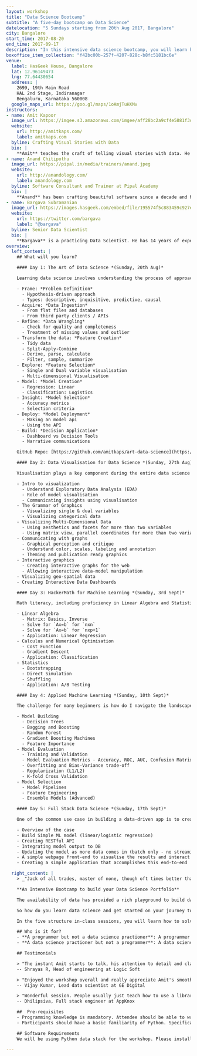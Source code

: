 ```yaml
---
layout: workshop
title: "Data Science Bootcamp"
subtitle: "A five-day bootcamp on Data Science"
datelocation: "5 Sundays starting from 20th Aug 2017, Bangalore"
city: Bangalore
start_time: 2017-08-20
end_time: 2017-09-17
description: "In this intensive data science bootcamp, you will learn how to solve business problem using data science (the art of data science), the principle and application of data visualisation (Data Visualisation for Data Science), the math behind machine learning in a hacker’s way (HackerMath for ML), using machine learning in an applied context (Applied ML) and finally how to create a data-driven product (FullStack Data Science)."
boxoffice_item_collection: "f42bc00b-257f-4207-828c-b8fc5181bc6e"
venue:
  label: HasGeek House, Bangalore
  lat: 12.96149473
  lng: 77.64430654
  address: |
    2699, 19th Main Road
    HAL 2nd Stage, Indiranagar
    Bengaluru, Karnataka 560008
  google_maps_url: https://goo.gl/maps/1oAmjTuHXMv
instructors:
- name: Amit Kapoor
  image_url: https://imgee.s3.amazonaws.com/imgee/aff28bc2a9cf4e5881f3dd51d56d53b7.jpeg
  website:
    url: http://amitkaps.com/
    label: amitkaps.com
  byline: Crafting Visual Stories with Data
  bio: |
    **Amit** teaches the craft of telling visual stories with data. He conducts workshops and trainings on Data Science in Python and R, as well as on Data Visualisation topics. His background is in strategy consulting having worked with AT Kearney in India, then with Booz & Company in Europe and more recently for startups in Bangalore. He did his B.Tech in Mechanical Engineering from IIT, Delhi and PGDM (MBA) from IIM, Ahmedabad. You can find more about him at [amitkaps.com](http://amitkaps.com/) and tweet him at [@amitkaps](https://twitter.com/amitkaps).
- name: Anand Chitipothu
  image_url: https://pipal.in/media/trainers/anand.jpeg
  website:
    url: http://anandology.com/
    label: anandology.com
  byline: Software Consultant and Trainer at Pipal Academy
  bio: |
    **Anand** has been crafting beautiful software since a decade and half. He’s now building a data science platform, [rorodata](http://www.rorodata.com/), which he recently co-founded. He regularly conducts advanced programming courses through [Pipal Academy](https://pipal.in/trainers/anand/). He is co-author of [web.py](http://webpy.org/), a micro web framework in Python. He has worked at Strand Life Sciences and Internet Archive.
- name: Bargava Subramanian
  image_url: https://images.hasgeek.com/embed/file/195574f5c883459c927ecfdef066715c
  website:
    url: https://twitter.com/bargava
    label: "@bargava"
  byline: Senior Data Scientist
  bio: |
    **Bargava** is a practicing Data Scientist. He has 14 years of experience delivering business analytics solutions to Investment Banks, Entertainment Studios and High-Tech companies. He has given talks and conducted workshops on Data Science, Machine Learning, Deep Learning and Optimization in Python and R. He has a Masters in Statistics from University of Maryland, College Park, USA. He is an ardent NBA fan. You can tweet to him at [@bargava](https://twitter.com/bargava).
overview:
  left_content: |
    ## What will you learn?

    #### Day 1: The Art of Data Science *(Sunday, 20th Aug)*

    Learning data science involves understanding the process of approaching a business problem and going through a series of structured steps to find a decision solution. There is both structure and art to the whole process. This goal of this day is to enable you to understand the end-to-end data science process through a case-driven approach.

    - Frame: *Problem Definition*
      - Hypothesis-driven approach
      - Types: descriptive, inquisitive, predictive, causal
    - Acquire: *Data Ingestion* 
      - From flat files and databases
      - From third party clients / APIs
    - Refine: *Data Wrangling*
      - Check for quality and completeness
      - Treatment of missing values and outlier
    - Transform the data: *Feature Creation*
      - Tidy data
      - Split-Apply-Combine
      - Derive, parse, calculate
      - Filter, sample, summarize
    - Explore: *Feature Selection*
      - Single and Dual variable visualisation
      - Multi-dimensional Visualisation
    - Model: *Model Creation*
      - Regression: Linear
      - Classification: Logistics
    - Insight: *Model Selection*
      - Accuracy metrics
      - Selection criteria
    - Deploy: *Model Deployment* 
      - Making an model api
      - Using the API
    - Build: *Decision Application*
      - Dashboard vs Decision Tools
      - Narrative communications

    GitHub Repo: [https://github.com/amitkaps/art-data-science](https://github.com/amitkaps/art-data-science)

    #### Day 2: Data Visualisation for Data Science *(Sunday, 27th Aug)*

    Visualisation plays a key component during the entire data science process - in exploratory data analysis, model visualisation as well as in communicating the results through a narrative or a dashboard. This goal of this day is to help you gain a deeper understanding on the art and science of data visualisation.

    - Intro to visualization
      - Understand Exploratory Data Analysis (EDA)
      - Role of model visualisation 
      - Communicating insights using visualisation
    - The Grammar of Graphics
      - Visualizing single & dual variables
      - Visualizing categorical data
    - Visualizing Multi-Dimensional Data
      - Using aesthetics and facets for more than two variables
      - Using matrix view, parallel coordinates for more than two variables
    - Communicating with graphs
      - Graphical perception and critique
      - Understand color, scales, labeling and annotation
      - Theming and publication ready graphics
    - Interactive graphics
      - Creating interactive graphs for the web
      - Allowing interactive data-model manipulation
    - Visualizing geo-spatial data
    - Creating Interactive Data Dashboards

    #### Day 3: HackerMath for Machine Learning *(Sunday, 3rd Sept)*

    Math literacy, including proficiency in Linear Algebra and Statistics, is a must for anyone learning data science. The goal of this day is to introduce the key concepts from these domains that get used repeatedly in data science applications. Our approach is what we call the “Hacker’s way”. Instead of going back to formulae and proofs, we will teach the concepts by writing code and in practical applications. Concepts don’t remain sticky if the usage is not made apparent.

    - Linear Algebra
      - Matrix: Basics, Inverse
      - Solve for `Ax=b` for `nxn`
      - Solve for `Ax=b` for `nxp+1`
      - Application: Linear Regression
    - Calculus and Numerical Optimisation
      - Cost Function
      - Gradient Descent
      - Application: Classification
    - Statistics
      - Bootstrapping
      - Direct Simulation
      - Shuffling
      - Application: A/B Testing

    #### Day 4: Applied Machine Learning *(Sunday, 10th Sept)*

    The challenge for many beginners is how do I navigate the landscape of possible ML models and then how do I choose the right model. The goal of this day is to go deeper in to the model building, evaluation and selection process. Real-life case studies are used to teach the various algorithms and techniques. The focus will be on applications, rather than on exposition of the various algorithms.

    - Model Building
      - Decision Trees
      - Bagging and Boosting
      - Random Forest
      - Gradient Boosting Machines
      - Feature Importance
    - Model Evaluation
      - Training and Validation
      - Model Evaluation Metrics - Accuracy, ROC, AUC, Confusion Matrix etc.
      - Overfitting and Bias-Variance trade-off
      - Regularization (L1/L2)
      - K-fold Cross Validation
    - Model Selection
      - Model Pipelines
      - Feature Engineering
      - Ensemble Models (Advanced)

    #### Day 5: Full Stack Data Science *(Sunday, 17th Sept)*

    One of the common use case in building a data-driven app is to create an API and provide seamless integration with other business applications like a dashboard. This goal of this day is on building a basic understanding of server-side programming and front-end application, and allowing you to start creating a data-product from your ML models.

    - Overview of the case
    - Build Simple ML model (linear/logistic regression)
    - Creating RESTful API
    - Integrating model output to DB
    - Updating the model as more data comes in (batch only - no streaming)
    - A simple webpage front-end to visualise the results and interact with the API.
    - Creating a simple application that accomplishes this end-to-end

  right_content: |
    > _"Jack of all trades, master of none, though oft times better than master of one."_

    **An Intensive Bootcamp to build your Data Science Portfolio**

    The availability of data has provided a rich playground to build data-driven products to help take business decisions. Whether you want to predict the resale value of an second hand car, classify whether a customer will default on a loan product, or  recommend which product a user is likely to buy next - they all use data science and machine learning in the process. The ability to take a business problem, frame it as as an analytical problem and then provide a solution to the business to take decisions on it, has become an important skill to learn.

    So how do you learn data science and get started on your journey to build data-driven product. Over the last three years, we have helped multiple organisation and professionals get started on learning data science - and have also written and talked about [learning data science](http://amitkaps.com/learning-data-science). There are two basic tenets on which we wanted to design the bootcamp. First, we want to cover the fundamental topics in data science through in-person structured sessions to so you can grok the concepts. Second, we want to provide enough elapsed time in between these sessions, so that the concepts learned can be consolidated by practice and allow you to start building your own data science portfolio.

    In the five structure in-class sessions, you will learn how to solve business problem using data science (the art of data science), the principle and application of data visualisation (Data Visualisation for Data Science), the math behind machine learning in a hacker's way (HackerMath for ML), using machine learning in an applied context (Applied ML) and finally how to create a data-driven product (FullStack Data Science). Between these classes, you will be working on a different data-set and applying what you have learned in the class. This way during the boot camp, you would have started to build your own personal data science portfolio. Support for answering your queries as well as peer-to-peer learning will be provided through the use of messaging platform like Slack. 

    ## Who is it for?
    - **A programmer but not a data science practioner**: A programmer with experience in server-side or front-end development and maybe has some familiarity with doing data analysis. You could be looking to transition in to building data driven products or a create a richer product experience with data.
    - **A data science practioner but not a programmer**: A data science newbie with some experience in doing data analysis, preferably in a scripting language (R/Python/Scala), but wants to get a deeper and a more richer experience in data science.

    ## Testimonials

    > "The instant Amit starts to talk, his attention to detail and clarity of thought is unmissable. Having learnt from him, I've always been astounded by the amount of effort that he puts into his content. And when he presents this content, it is understandable, relatable and the delivery is on point. I wouldn't think twice about attending a workshop that he conducts. A total value for money and time." 
    -- Shrayas R, Head of engineering at Logic Soft

    > "Enjoyed the workshop overall and really appreciate Amit's smooth coordinating skills, alongside actual Data science skill sets in teaching."
    -- Vijay Kumar, Lead data scientist at GE Digital

    > "Wonderful session. People usually just teach how to use a library. But, Amit and Bargava taught how to approach the problem."
    -- Dhilipsiva, Full stack engineer at AppKnox

    ##  Pre-requisites
    - Programming knowledge is mandatory. Attendee should be able to write conditional statements, use loops, be comfortable writing functions and be able to understand code snippets and come up with programming logic.
    - Participants should have a basic familiarity of Python. Specifically, we expect participants to know the first three sections from this: [http://anandology.com/python-practice-book/](http://anandology.com/python-practice-book/)

    ## Software Requirements
    We will be using Python data stack for the workshop. Please install Ananconda for Python 3.5 for the workshop. Additional requirement will be communicated to participants.

---
```

